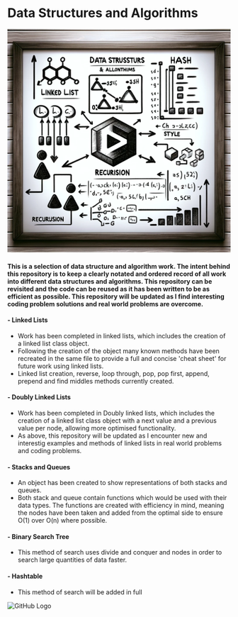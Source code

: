 # Data Structures and Algorithms

![Ai Image](https://github.com/PureJD/Data_Structures_Algorithms/blob/main/ReadmeImage.png?raw=true)

#### This is a selection of data structure and algorithm work. The intent behind this repository is to keep a clearly notated and ordered record of all work into different data structures and algorithms. This repository can be revisited and the code can be reused as it has been written to be as efficient as possible. This repository will be updated as I find interesting coding problem solutions and real world problems are overcome.  
#### - Linked Lists
- Work has been completed in linked lists, which includes the creation of a linked list class object. 
- Following the creation of the object many known methods have been recreated in the same file to provide a full and concise 'cheat sheet' for future work using linked lists.
- Linked list creation, reverse, loop through, pop, pop first, append, prepend and find middles methods currently created.
#### - Doubly Linked Lists
- Work has been completed in Doubly linked lists, which includes the creation of a linked list class object with a next value and a previous value per node, allowing more optimised functionality. 
- As above, this repository will be updated as I encounter new and interestig examples and methods of linked lists in real world problems and coding problems.
#### - Stacks and Queues
- An object has been created to show representations of both stacks and queues.
- Both stack and queue contain functions which would be used with their data types. The functions are created with efficiency in mind, meaning the nodes have been taken and added from the optimal side to ensure O(1) over O(n) where possible. 
#### - Binary Search Tree
- This method of search uses divide and conquer and nodes in order to search large quantities of data faster.
#### - Hashtable
- This method of search will be added in full 









![GitHub Logo](https://github.com/github.png)
